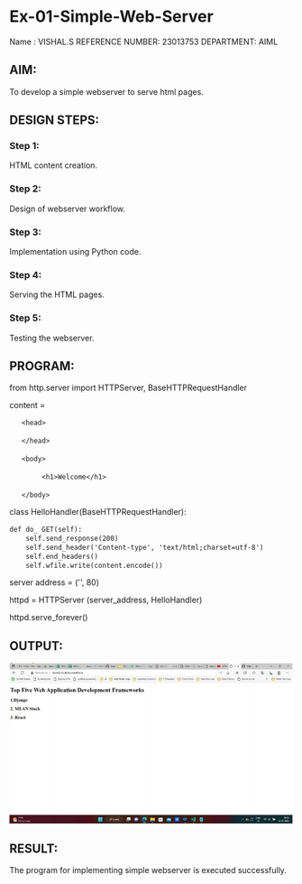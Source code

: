 # Ex-01-Simple-Web-Server
Name : VISHAL.S REFERENCE NUMBER: 23013753 DEPARTMENT: AIML

## AIM:
To develop a simple webserver to serve html pages.

## DESIGN STEPS:
### Step 1: 
HTML content creation.

### Step 2:
Design of webserver workflow.

### Step 3:
Implementation using Python code.

### Step 4:
Serving the HTML pages.

### Step 5:
Testing the webserver.

## PROGRAM:
from http.server import HTTPServer, BaseHTTPRequestHandler

 content =

 <html>

       <head>

       </head>

       <body>

            <h1>Welcome</h1>

       </body>

 </html>

class HelloHandler(BaseHTTPRequestHandler):
 
    def do_ GET(self):
        self.send_response(200)
        self.send_header('Content-type', 'text/html;charset=utf-8')
        self.end_headers()
        self.wfile.write(content.encode())




server address = ('', 80) 

httpd = HTTPServer (server_address, HelloHandler)

httpd.serve_forever()

## OUTPUT:
![Alt text](image.png)


## RESULT:
The program for implementing simple webserver is executed successfully.
